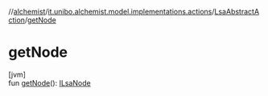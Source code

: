 //[alchemist](../../../index.md)/[it.unibo.alchemist.model.implementations.actions](../index.md)/[LsaAbstractAction](index.md)/[getNode](get-node.md)

# getNode

[jvm]\
fun [getNode](get-node.md)(): [ILsaNode](../../it.unibo.alchemist.model.interfaces/-i-lsa-node/index.md)
